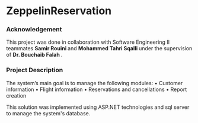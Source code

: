 # ZeppelinReservation

### Acknowledgement 
This project was done in collaboration with Software Engineering II teammates <b> Samir Rouini </b> and <b> Mohammed Tahri Sqalli </b> under the supervision of <b> Dr. Bouchaib Falah </b>.

### Project Description
The system’s main goal is to manage the following modules:
    •	Customer information
    •	Flight information 
    •	Reservations and cancellations
    •	Report creation 
    
This solution was implemented using ASP.NET technologies and sql server to manage the system's database.
